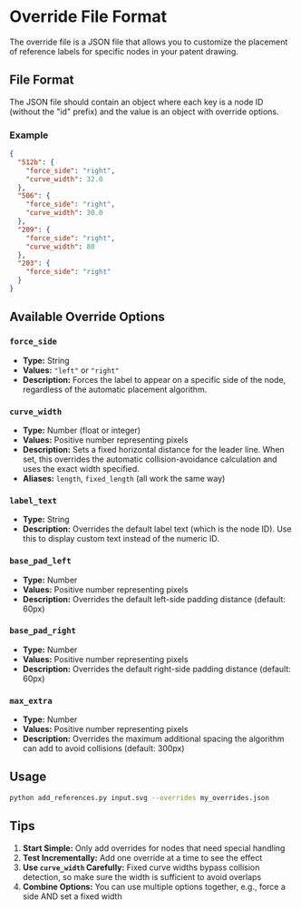 # Override File Format

The override file is a JSON file that allows you to customize the placement of reference labels for specific nodes in your patent drawing.

## File Format

The JSON file should contain an object where each key is a node ID (without the "id" prefix) and the value is an object with override options.

### Example

```json
{
  "512b": {
    "force_side": "right",
    "curve_width": 32.0
  },
  "506": {
    "force_side": "right",
    "curve_width": 30.0
  },
  "209": {
    "force_side": "right",
    "curve_width": 80
  },
  "203": {
    "force_side": "right"
  }
}
```

## Available Override Options

### `force_side`
- **Type:** String
- **Values:** `"left"` or `"right"`
- **Description:** Forces the label to appear on a specific side of the node, regardless of the automatic placement algorithm.

### `curve_width`
- **Type:** Number (float or integer)
- **Values:** Positive number representing pixels
- **Description:** Sets a fixed horizontal distance for the leader line. When set, this overrides the automatic collision-avoidance calculation and uses the exact width specified.
- **Aliases:** `length`, `fixed_length` (all work the same way)

### `label_text`
- **Type:** String
- **Description:** Overrides the default label text (which is the node ID). Use this to display custom text instead of the numeric ID.

### `base_pad_left`
- **Type:** Number
- **Values:** Positive number representing pixels
- **Description:** Overrides the default left-side padding distance (default: 60px)

### `base_pad_right`
- **Type:** Number
- **Values:** Positive number representing pixels
- **Description:** Overrides the default right-side padding distance (default: 60px)

### `max_extra`
- **Type:** Number
- **Values:** Positive number representing pixels
- **Description:** Overrides the maximum additional spacing the algorithm can add to avoid collisions (default: 300px)

## Usage

```bash
python add_references.py input.svg --overrides my_overrides.json
```

## Tips

1. **Start Simple:** Only add overrides for nodes that need special handling
2. **Test Incrementally:** Add one override at a time to see the effect
3. **Use `curve_width` Carefully:** Fixed curve widths bypass collision detection, so make sure the width is sufficient to avoid overlaps
4. **Combine Options:** You can use multiple options together, e.g., force a side AND set a fixed width
